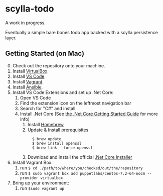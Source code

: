 # scylla-todo
A work in progress. 

Eventually a simple bare bones todo app backed with a scylla persistence layer.

## Getting Started (on Mac)

0. Check out the repository onto your machine.
1. Install [VirtualBox](https://www.virtualbox.org/wiki/Downloads).
2. Install [VS Code](https://code.visualstudio.com/Download).
3. Install [Vagrant](https://www.vagrantup.com/downloads.html).
4. Install [Ansible](http://docs.ansible.com/ansible/intro_installation.html#latest-releases-via-pip).
5. Install VS Code Extensions and set up .Net Core:
    1. Open VS Code
    2. Find the extension icon on the leftmost navigation bar
    3. Search for "C#" and install
    4. Install .Net Core (See [the .Net Core Getting Started Guide](https://www.microsoft.com/net/core#macos) for more info)
        1. Install [Homebrew](http://brew.sh/)
        2. Update & Install prerequisites
            ```
              $ brew update
              $ brew install openssl
              $ brew link --force openssl
            ```
        3. Download and install the official [.Net Core Installer](https://go.microsoft.com/fwlink/?LinkID=809124)
6. Install Vagrant Box: 
    1. run `$ cd ./path/to/where/you/checked/out/the/repository`
    2. run `$ sudo vagrant box add puppetlabs/centos-7.2-64-nocm --provider virtualbox`
7. Bring up your environment: 
    1. run `$sudo vagrant up`

